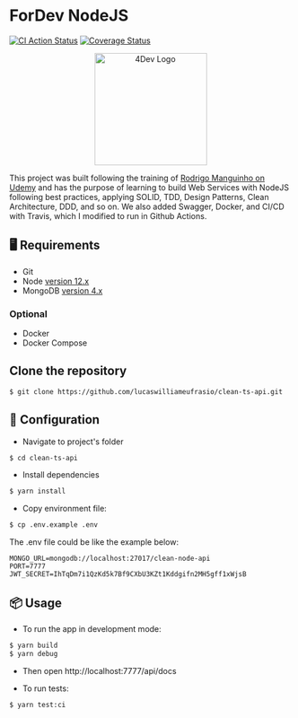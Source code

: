# ForDev NodeJS

[![CI Action Status](https://github.com/lucaswilliameufrasio/clean-ts-api/workflows/CI/badge.svg)](https://github.com/lucaswilliameufrasio/clean-ts-api/workflows/CI/badge.svg)
[![Coverage Status](https://coveralls.io/repos/github/lucaswilliameufrasio/clean-ts-api/badge.svg?branch=master)](https://coveralls.io/github/lucaswilliameufrasio/clean-ts-api?branch=master)

<div align="center">
<img width="200"
src="https://user-images.githubusercontent.com/34021576/106562432-0cdf3d80-6509-11eb-9004-556737c3cdb3.png" alt="4Dev Logo"
    />
</div>

This project was built following the training of [Rodrigo Manguinho on Udemy](https://www.udemy.com/course/tdd-com-mango/) and has the purpose of learning to build Web Services with NodeJS following best practices, applying SOLID, TDD, Design Patterns, Clean Architecture, DDD, and so on. We also added Swagger, Docker, and CI/CD with Travis, which I modified to run in Github Actions.

<h2 id="requirements">🖥 Requirements </h2>

- Git
- Node [version 12.x](https://nodejs.org/en/download/releases/)
- MongoDB [version 4.x](https://docs.mongodb.com/manual/installation/)

### Optional
- Docker
- Docker Compose


## Clone the repository

``` bash
$ git clone https://github.com/lucaswilliameufrasio/clean-ts-api.git
```

## 🔨 Configuration

- Navigate to project's folder

``` bash
$ cd clean-ts-api
```

- Install dependencies

``` bash
$ yarn install
```

- Copy environment file:


``` bash
$ cp .env.example .env
```

The .env file could be like the example below:

```
MONGO_URL=mongodb://localhost:27017/clean-node-api
PORT=7777
JWT_SECRET=IhTqDm7i1QzKd5k7Bf9CXbU3KZt1Kddgifn2MH5gff1xWjsB
```



<h2 id="usage">📦 Usage</h2>

- To run the app in development mode:

``` bash
$ yarn build
$ yarn debug
```

- Then open http://localhost:7777/api/docs

- To run tests:

``` bash
$ yarn test:ci
```



